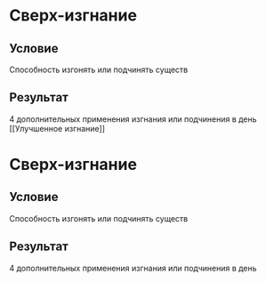 # Сверх-изгнание
## Условие
Способность изгонять или подчинять существ
## Результат
4 дополнительных применения изгнания или подчинения в день
[[Улучшенное изгнание]]



# Сверх-изгнание
## Условие
Способность изгонять или подчинять существ
## Результат
4 дополнительных применения изгнания или подчинения в день